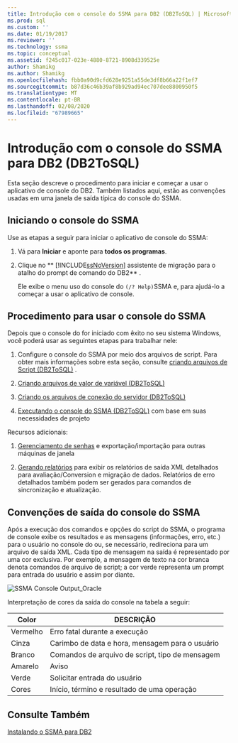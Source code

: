 ```yaml
---
title: Introdução com o console do SSMA para DB2 (DB2ToSQL) | Microsoft Docs
ms.prod: sql
ms.custom: ''
ms.date: 01/19/2017
ms.reviewer: ''
ms.technology: ssma
ms.topic: conceptual
ms.assetid: f245c017-023e-4880-8721-8908d339525e
author: Shamikg
ms.author: Shamikg
ms.openlocfilehash: fbb0a90d9cfd628e9251a55de3df8b66a22f1ef7
ms.sourcegitcommit: b87d36c46b39af8b929ad94ec707dee8800950f5
ms.translationtype: MT
ms.contentlocale: pt-BR
ms.lasthandoff: 02/08/2020
ms.locfileid: "67989665"
---
```

# <a name="getting-started-with-ssma--for-db2-console-db2tosql"></a>Introdução com o console do SSMA para DB2 (DB2ToSQL)
Esta seção descreve o procedimento para iniciar e começar a usar o aplicativo de console do DB2. Também listados aqui, estão as convenções usadas em uma janela de saída típica do console do SSMA.  
  
## <a name="launching-ssma-console"></a>Iniciando o console do SSMA  
Use as etapas a seguir para iniciar o aplicativo de console do SSMA:  
  
1.  Vá para **Iniciar** e aponte para **todos os programas**.  
  
2.  Clique no ** [!INCLUDE[ssNoVersion](../../includes/ssnoversion-md.md)] assistente de migração para o atalho do prompt de comando do DB2** .  
  
    Ele exibe o menu uso do console do `(/? Help)`SSMA e, para ajudá-lo a começar a usar o aplicativo de console.  
  
## <a name="procedure-for-using-the-ssma-console"></a>Procedimento para usar o console do SSMA  
Depois que o console do for iniciado com êxito no seu sistema Windows, você poderá usar as seguintes etapas para trabalhar nele:  
  
1.  Configure o console do SSMA por meio dos arquivos de script. Para obter mais informações sobre esta seção, consulte [criando arquivos de Script &#40;DB2ToSQL&#41;](../../ssma/db2/creating-script-files-db2tosql.md) .  
  
2.  [Criando arquivos de valor de variável &#40;DB2ToSQL&#41;](../../ssma/db2/creating-variable-value-files-db2tosql.md)  
  
3.  [Criando os arquivos de conexão do servidor &#40;DB2ToSQL&#41;](../../ssma/db2/creating-the-server-connection-files-db2tosql.md)  
  
4.  [Executando o console do SSMA &#40;DB2ToSQL&#41;](../../ssma/db2/executing-the-ssma-console-db2tosql.md) com base em suas necessidades de projeto  
  
Recursos adicionais:  
  
1.  [Gerenciamento de senhas](https://msdn.microsoft.com/56d546e3-8747-4169-aace-693302667e94) e exportação/importação para outras máquinas de janela  
  
2.  [Gerando relatórios](https://msdn.microsoft.com/69ef5fd9-190d-4c58-8199-b3f77d5e1883) para exibir os relatórios de saída XML detalhados para avaliação/Conversion e migração de dados. Relatórios de erro detalhados também podem ser gerados para comandos de sincronização e atualização.  
  
## <a name="ssma-console-output-conventions"></a>Convenções de saída do console do SSMA  
Após a execução dos comandos e opções do script do SSMA, o programa de console exibe os resultados e as mensagens (informações, erro, etc.) para o usuário no console do ou, se necessário, redireciona para um arquivo de saída XML. Cada tipo de mensagem na saída é representado por uma cor exclusiva. Por exemplo, a mensagem de texto na cor branca denota comandos de arquivo de script; a cor verde representa um prompt para entrada do usuário e assim por diante.  
  
![SSMA Console Output_Oracle](../../ssma/db2/media/ssmaconsoleoutput_oracle.jpg "SSMA Console Output_Oracle")  
  
Interpretação de cores da saída do console na tabela a seguir:  
  
|Color|DESCRIÇÃO|  
|---------|---------------|  
|Vermelho|Erro fatal durante a execução|  
|Cinza|Carimbo de data e hora, mensagem para o usuário|  
|Branco|Comandos de arquivo de script, tipo de mensagem|  
|Amarelo|Aviso|  
|Verde|Solicitar entrada do usuário|  
|Cores|Início, término e resultado de uma operação|  
  
## <a name="see-also"></a>Consulte Também  
[Instalando o SSMA para DB2](https://msdn.microsoft.com/79fbe8ea-471b-407a-be2a-4100d9b57c61)  
  
